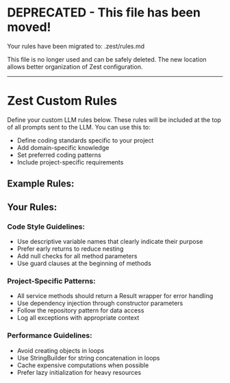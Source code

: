 # DEPRECATED - This file has been moved!

Your rules have been migrated to: .zest/rules.md

This file is no longer used and can be safely deleted.
The new location allows better organization of Zest configuration.

---

# Zest Custom Rules

Define your custom LLM rules below. These rules will be included at the top of all prompts sent to the LLM.
You can use this to:
- Define coding standards specific to your project
- Add domain-specific knowledge
- Set preferred coding patterns
- Include project-specific requirements

## Example Rules:

<!-- 
- Always use camelCase for variable names
- Prefer const over let for immutable values
- Include JSDoc comments for all public methods
- Follow the project's error handling patterns
- For Cocos2d-x projects: Use cc.Node() instead of cc.Node.create()
- Always handle null checks before accessing object properties
- Use meaningful variable names that describe their purpose
- Avoid deeply nested callbacks - use async/await or Promises
-->

## Your Rules:

<!-- Add your custom rules below this line -->

### Code Style Guidelines:
- Use descriptive variable names that clearly indicate their purpose
- Prefer early returns to reduce nesting
- Add null checks for all method parameters
- Use guard clauses at the beginning of methods

### Project-Specific Patterns:
- All service methods should return a Result<T> wrapper for error handling
- Use dependency injection through constructor parameters
- Follow the repository pattern for data access
- Log all exceptions with appropriate context

### Performance Guidelines:
- Avoid creating objects in loops
- Use StringBuilder for string concatenation in loops
- Cache expensive computations when possible
- Prefer lazy initialization for heavy resources

